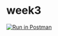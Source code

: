 # week3

[![Run in Postman](https://run.pstmn.io/button.svg)](https://app.getpostman.com/run-collection/b5bccab01b787d38098a)
